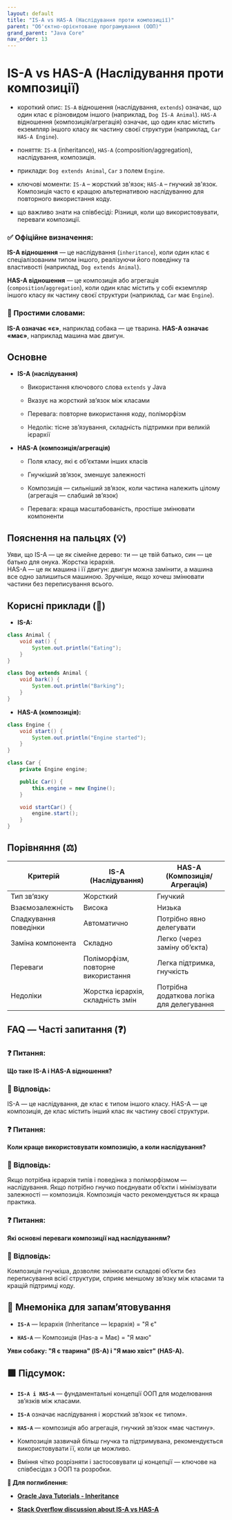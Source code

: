 ```yaml
---
layout: default
title: "IS-A vs HAS-A (Наслідування проти композиції)"
parent: "Об'єктно-орієнтоване програмування (ООП)"
grand_parent: "Java Core"
nav_order: 13
---
```


# IS-A vs HAS-A (Наслідування проти композиції)

* короткий опис: `IS-A` відношення (наслідування, `extends`) означає, що один клас є різновидом іншого (наприклад, `Dog IS-A Animal`). `HAS-A` відношення (композиція/агрегація) означає, що один клас містить екземпляр іншого класу як частину своєї структури (наприклад, `Car HAS-A Engine`).

* поняття: `IS-A` (inheritance), `HAS-A` (composition/aggregation), наслідування, композиція.

* приклади: `Dog extends Animal`, `Car` з полем `Engine`.

* ключові моменти: `IS-A` – жорсткий зв'язок; `HAS-A` – гнучкий зв'язок. Композиція часто є кращою альтернативою наслідуванню для повторного використання коду.

* що важливо знати на співбесіді: Різниця, коли що використовувати, переваги композиції.

### **✅ Офіційне визначення:**

**IS-A відношення** — це наслідування (`inheritance`), коли один клас є спеціалізованим типом іншого, реалізуючи його
поведінку та властивості (наприклад, `Dog extends Animal`).

**HAS-A відношення** — це композиція або агрегація (`composition`/`aggregation`), коли один клас містить у собі
екземпляр іншого класу як частину своєї структури (наприклад, `Car` має `Engine`).

### **🧠 Простими словами:**

**IS-A означає «є»**, наприклад собака — це тварина.
**HAS-A означає «має»**, наприклад машина має двигун.

## **Основне**

* **IS-A (наслідування)**

  * Використання ключового слова `extends` у Java

  * Вказує на жорсткий зв’язок між класами

  * Перевага: повторне використання коду, поліморфізм

  * Недолік: тісне зв’язування, складність підтримки при великій ієрархії

* **HAS-A (композиція/агрегація)**

  * Поля класу, які є об’єктами інших класів

  * Гнучкіший зв’язок, зменшує залежності

  * Композиція — сильніший зв’язок, коли частина належить цілому (агрегація — слабший зв’язок)

  * Перевага: краща масштабованість, простіше змінювати компоненти

## **Пояснення на пальцях (💡)**

Уяви, що IS-A — це як сімейне дерево: ти — це твій батько, син — це батько для онука. Жорстка ієрархія.  
HAS-A — це як машина і її двигун: двигун можна замінити, а машина все одно залишиться машиною. Зручніше, якщо хочеш
змінювати частини без переписування всього.

## **Корисні приклади (🧪)**

* **IS-A:**

```java
class Animal {
    void eat() {
        System.out.println("Eating");
    }
}

class Dog extends Animal {
    void bark() {
        System.out.println("Barking");
    }
}
```

* **HAS-A (композиція):**

```java
class Engine {
    void start() {
        System.out.println("Engine started");
    }
}

class Car {
    private Engine engine;

    public Car() {
        this.engine = new Engine();
    }

    void startCar() {
        engine.start();
    }
}
```

## **Порівняння (⚖️)**

| Критерій              | IS-A (Наслідування)                | HAS-A (Композиція/Агрегація)              |
|-----------------------|------------------------------------|-------------------------------------------|
| Тип зв’язку           | Жорсткий                           | Гнучкий                                   |
| Взаємозалежність      | Висока                             | Низька                                    |
| Спадкування поведінки | Автоматично                        | Потрібно явно делегувати                  |
| Заміна компонента     | Складно                            | Легко (через заміну об’єкта)              |
| Переваги              | Поліморфізм, повторне використання | Легка підтримка, гнучкість                |
| Недоліки              | Жорстка ієрархія, складність змін  | Потрібна додаткова логіка для делегування |

## **FAQ — Часті запитання (❓)**

### **❓ Питання:**

**Що таке IS-A і HAS-A відношення?**

### **💬 Відповідь:**

IS-A — це наслідування, де клас є типом іншого класу. HAS-A — це композиція, де клас містить інший клас як частину своєї
структури.

### **❓ Питання:**

**Коли краще використовувати композицію, а коли наслідування?**

### **💬 Відповідь:**

Якщо потрібна ієрархія типів і поведінка з поліморфізмом — наслідування. Якщо потрібно гнучко поєднувати об’єкти і
мінімізувати залежності — композиція. Композиція часто рекомендується як краща практика.

### **❓ Питання:**

**Які основні переваги композиції над наслідуванням?**

### **💬 Відповідь:**

Композиція гнучкіша, дозволяє змінювати складові об’єкти без переписування всієї структури, сприяє меншому зв’язку між
класами та кращій підтримці коду.

## **🧠 Мнемоніка для запам’ятовування**

* **`IS-A`** — Ієрархія (Inheritance — Ієрархія) \= "Я є"

* **`HAS-A`** — Композиція (Has-a \= Має) \= "Я маю"

**Уяви собаку: "Я є тварина" (IS-A) і "Я маю хвіст" (HAS-A).**

## **🟩 Підсумок:**

* **`IS-A і HAS-A`** — фундаментальні концепції ООП для моделювання зв’язків між класами.

* **`IS-A`** означає наслідування і жорсткий зв’язок «є типом».

* **`HAS-A`** — композиція або агрегація, гнучкий зв’язок «має частину».

* Композиція зазвичай більш гнучка та підтримувана, рекомендується використовувати її, коли це можливо.

* Вміння чітко розрізняти і застосовувати ці концепції — ключове на співбесідах з ООП та розробки.

**🔗 Для поглиблення:**

* [**Oracle Java Tutorials \- Inheritance**](https://docs.oracle.com/javase/tutorial/java/IandI/subclasses.html)

* [**Stack Overflow discussion about IS-A vs HAS-A**](https://stackoverflow.com/questions/48448/is-a-vs-has-a-inheritance-vs-composition)
